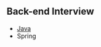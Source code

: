 ## Back-end Interview
* [Java](https://github.com/smpark1020/backend-interview/tree/master/Java#java)
* Spring
